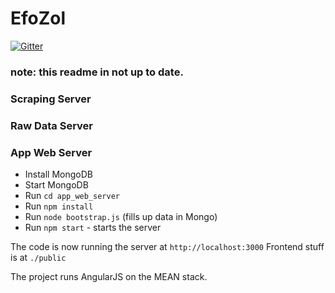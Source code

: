 # EfoZol

[![Gitter](https://badges.gitter.im/Join%20Chat.svg)](https://gitter.im/EladRK/EfoZol?utm_source=badge&utm_medium=badge&utm_campaign=pr-badge&utm_content=badge)

### note: this readme in not up to date.

### Scraping Server
### Raw Data Server
### App Web Server

 - Install MongoDB 
 - Start MongoDB
 - Run `cd app_web_server`
 - Run `npm install`
 - Run `node bootstrap.js` (fills up data in Mongo)
 - Run `npm start` - starts the server

The code is now running the server at `http://localhost:3000`
Frontend stuff is at `./public`

The project runs AngularJS on the MEAN stack. 
